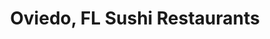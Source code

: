---
layout: city
title: Oviedo, FL Sushi Restaurants
permalink: /florida/oviedo/
stateAbbr: FL
stateName: Florida
cityName: Oviedo
---